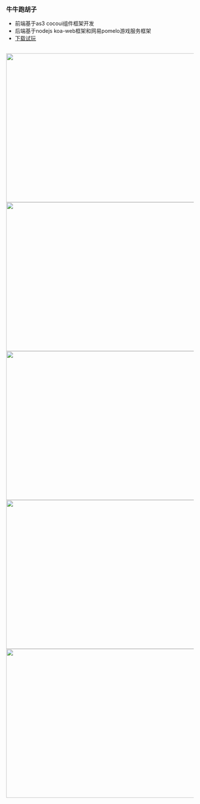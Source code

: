 ###  牛牛跑胡子

* 前端基于as3 cocoui组件框架开发
* 后端基于nodejs koa-web框架和网易pomelo游戏服务框架
* [下载试玩](https://github.com/wosxieez/mumuas3/releases)
<br/>
<img src="https://hefeixiaomu.oss-cn-hangzhou.aliyuncs.com/coco/screen1.png" alt="" width="600" height="400"/>
<img src="https://hefeixiaomu.oss-cn-hangzhou.aliyuncs.com/coco/screen2.png" alt="" width="600" height="400"/>
<img src="https://hefeixiaomu.oss-cn-hangzhou.aliyuncs.com/coco/screen3.png" alt="" width="600" height="400"/>
<img src="https://hefeixiaomu.oss-cn-hangzhou.aliyuncs.com/coco/screen4.png" alt="" width="600" height="400"/>
<img src="https://hefeixiaomu.oss-cn-hangzhou.aliyuncs.com/coco/screen5.png" alt="" width="600" height="400"/>
